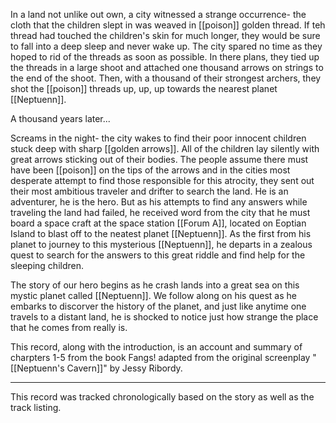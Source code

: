 In a land not unlike out own, a city witnessed a strange occurrence- the cloth that the children slept in was weaved in [[poison]] golden thread. If teh thread had touched the children's skin for much longer, they would be sure to fall into a deep sleep and never wake up. The city spared no time as they hoped to rid of the threads as soon as possible. In there plans, they tied up the threads in a large shoot and attached one thousand arrows on strings to the end of the shoot. Then, with a thousand of their strongest archers, they shot the [[poison]] threads up, up, up towards the nearest planet [[Neptuenn]].

A thousand years later...

Screams in the night- the city wakes to find their poor innocent children stuck deep with sharp [[golden arrows]]. All of the children lay silently with great arrows sticking out of their bodies. The people assume there must have been [[poison]] on the tips of the arrows and in the cities most desperate attempt to find those responsible for this atrocity, they sent out their most ambitious traveler and drifter to search the land. He is an adventurer, he is the hero. But as his attempts to find any answers while traveling the land had failed, he received word from the city that he must board a space craft at the space station [[Forum A]], located on Eoptian Island to blast off to the neatest planet [[Neptuenn]]. As the first from his planet to journey to this mysterious [[Neptuenn]], he departs in a zealous quest to search for the answers to this great riddle and find help for the sleeping children.

The story of our hero begins as he crash lands into a great sea on this mystic planet called [[Neptuenn]]. We follow along on his quest as he embarks to discorver the history of the planet, and just like anytime one travels to a distant land, he is shocked to notice just how strange the place that he comes from really is.

This record, along with the introduction, is an account and summary of charpters 1-5 from the book Fangs! adapted from the original screenplay "[[Neptuenn's Cavern]]" by Jessy Ribordy. 

---

This record was tracked chronologically based on the story as well as the track listing. 



















